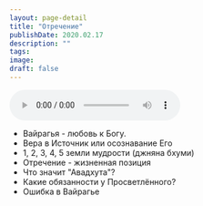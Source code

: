 ```yaml
---
layout: page-detail
title: "Отречение"
publishDate: 2020.02.17
description: ""
tags:
image:
draft: false
---
```


<audio title="2020.02.17 - Отречение.mp3" src="/upload/iblock/009/009e982534877fd3abdebc26e38a618c.mp3" controls=""></audio>

* Вайрагья - любовь к Богу.
* Вера в Источник или осознавание Его
* 1, 2, 3, 4, 5 земли мудрости (джняна бхуми)
* Отречение - жизненная позиция
* Что значит "Авадхута"?
* Какие обязанности у Просветлённого?
* Ошибка в Вайрагье

  
